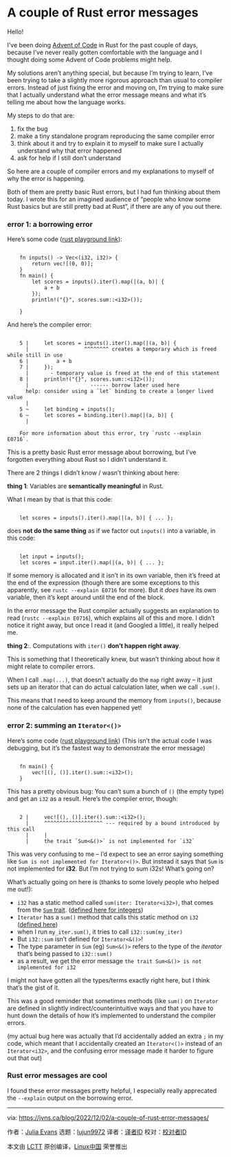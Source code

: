 [#]: subject: "A couple of Rust error messages"
[#]: via: "https://jvns.ca/blog/2022/12/02/a-couple-of-rust-error-messages/"
[#]: author: "Julia Evans https://jvns.ca/"
[#]: collector: "lujun9972"
[#]: translator: " "
[#]: reviewer: " "
[#]: publisher: " "
[#]: url: " "

A couple of Rust error messages
======

Hello!

I’ve been doing [Advent of Code][1] in Rust for the past couple of days, because I’ve never really gotten comfortable with the language and I thought doing some Advent of Code problems might help.

My solutions aren’t anything special, but because I’m trying to learn, I’ve been trying to take a slightly more rigorous approach than usual to compiler errors. Instead of just fixing the error and moving on, I’m trying to make sure that I actually understand what the error message means and what it’s telling me about how the language works.

My steps to do that are:

  1. fix the bug
  2. make a tiny standalone program reproducing the same compiler error
  3. think about it and try to explain it to myself to make sure I actually understand why that error happened
  4. ask for help if I still don’t understand



So here are a couple of compiler errors and my explanations to myself of why the error is happening.

Both of them are pretty basic Rust errors, but I had fun thinking about them today. I wrote this for an imagined audience of “people who know some Rust basics but are still pretty bad at Rust”, if there are any of you out there.

### error 1: a borrowing error

Here’s some code ([rust playground link][2]):

```

    fn inputs() -> Vec<(i32, i32)> {
        return vec![(0, 0)];
    }
    fn main() {
        let scores = inputs().iter().map(|(a, b)| {
            a + b
        });
        println!("{}", scores.sum::<i32>());

    }

```

And here’s the compiler error:

```

    5 |     let scores = inputs().iter().map(|(a, b)| {
      |                  ^^^^^^^^ creates a temporary which is freed while still in use
    6 |         a + b
    7 |     });
      |       - temporary value is freed at the end of this statement
    8 |     println!("{}", scores.sum::<i32>());
      |                    ------ borrow later used here
      help: consider using a `let` binding to create a longer lived value
      |
    5 ~     let binding = inputs();
    6 ~     let scores = binding.iter().map(|(a, b)| {
      |

    For more information about this error, try `rustc --explain E0716`.

```

This is a pretty basic Rust error message about borrowing, but I’ve forgotten everything about Rust so I didn’t understand it.

There are 2 things I didn’t know / wasn’t thinking about here:

**thing 1**: Variables are **semantically meaningful** in Rust.

What I mean by that is that this code:

```

    let scores = inputs().iter().map(|(a, b)| { ... };

```

does **not do the same thing** as if we factor out `inputs()` into a variable, in this code:

```

    let input = inputs();
    let scores = input.iter().map(|(a, b)| { ... };

```

If some memory is allocated and it isn’t in its own variable, then it’s freed at the end of the expression (though there are some exceptions to this apparently, see `rustc --explain E0716` for more). But it _does_ have its own variable, then it’s kept around until the end of the block.

In the error message the Rust compiler actually suggests an explanation to read (`rustc --explain E0716`), which explains all of this and more. I didn’t notice it right away, but once I read it (and Googled a little), it really helped me.

**thing 2**:. Computations with `iter()` **don’t happen right away**.

This is something that I theoretically knew, but wasn’t thinking about how it might relate to compiler errors.

When I call `.map(...)`, that doesn’t actually do the `map` right away – it just sets up an iterator that can do actual calculation later, when we call `.sum()`.

This means that I need to keep around the memory from `inputs()`, because none of the calculation has even happened yet!

### error 2: summing an `Iterator<()>`

Here’s some code ([rust playground link][3]) (This isn’t the actual code I was debugging, but it’s the fastest way to demonstrate the error message)

```

    fn main() {
        vec![(), ()].iter().sum::<i32>();
    }

```

This has a pretty obvious bug: You can’t sum a bunch of `()` (the empty type) and get an `i32` as a result. Here’s the compiler error, though:

```

    2 |     vec![(), ()].iter().sum::<i32>();
      |     ^^^^^^^^^^^^^^^^^^^ --- required by a bound introduced by this call
      |     |
      |     the trait `Sum<&()>` is not implemented for `i32`

```

This was very confusing to me – I’d expect to see an error saying something like `Sum is not implemented for Iterator<()>`. But instead it says that `Sum` is not implemented for **i32**. But I’m not trying to sum i32s! What’s going on?

What’s actually going on here is (thanks to some lovely people who helped me out!):

  * `i32` has a static method called `sum(iter: Iterator<i32>)`, that comes from the [`Sum` trait][4]. ([defined here for integers][5])
  * `Iterator` has a `sum()` method that calls this static method on `i32` ([defined here][6])
  * when I run `my_iter.sum()`, it tries to call `i32::sum(my_iter)`
  * But `i32::sum` isn’t defined for `Iterator<&()>`!
  * The type parameter in `Sum` (eg) `Sum<&()>` refers to the type of the _iterator_ that’s being passed to `i32::sum()`
  * as a result, we get the error message `the trait Sum<&()> is not implemented for i32`



I might not have gotten all the types/terms exactly right here, but I think that’s the gist of it.

This was a good reminder that sometimes methods (like `sum()` on `Iterator` are defined in slightly indirect/counterintuitive ways and that you have to hunt down the details of how it’s implemented to understand the compiler errors.

(my actual bug here was actually that I’d accidentally added an extra `;` in my code, which meant that I accidentally created an `Iterator<()>` instead of an `Iterator<i32>`, and the confusing error message made it harder to figure out that out)

### Rust error messages are cool

I found these error messages pretty helpful, I especially really apprecated the `--explain` output on the borrowing error.

--------------------------------------------------------------------------------

via: https://jvns.ca/blog/2022/12/02/a-couple-of-rust-error-messages/

作者：[Julia Evans][a]
选题：[lujun9972][b]
译者：[译者ID](https://github.com/译者ID)
校对：[校对者ID](https://github.com/校对者ID)

本文由 [LCTT](https://github.com/LCTT/TranslateProject) 原创编译，[Linux中国](https://linux.cn/) 荣誉推出

[a]: https://jvns.ca/
[b]: https://github.com/lujun9972
[1]: https://adventofcode.com/2022
[2]: https://play.rust-lang.org/?version=stable&mode=debug&edition=2021&gist=20f26bdcd30f5f8c1bccb17b36cc32de
[3]: https://play.rust-lang.org/?version=stable&mode=debug&edition=2021&gist=275f94fe419f49479dabf1704068c5d3
[4]: https://doc.rust-lang.org/std/iter/trait.Sum.html#
[5]: https://github.com/rust-lang/rust/blob/32e613bbaafee1bcabba48a2257b838f8d1c03d3/library/core/src/iter/traits/accum.rs#L41-L47
[6]: https://github.com/rust-lang/rust/blob/e526d123aa4703aa7b85c5b8e70c20b5ee0deade/library/core/src/iter/traits/iterator.rs#L3376-L3382
